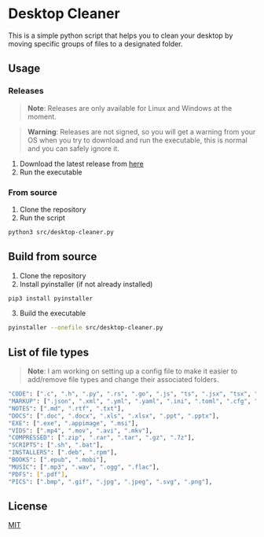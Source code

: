 # Desktop Cleaner

This is a simple python script that helps you to clean your desktop by moving specific groups of files to a designated folder.

## Usage

### Releases

> **Note**: Releases are only available for Linux and Windows at the moment.

> **Warning**: Releases are not signed, so you will get a warning from your OS when you try to download and run the executable, this is normal and you can safely ignore it.

1. Download the latest release from [here](https://github.com/ZanzyTHEbar/Desktop-Cleaner/releases)
2. Run the executable

### From source

1. Clone the repository
2. Run the script

```bash
python3 src/desktop-cleaner.py
```

## Build from source

1. Clone the repository
2. Install pyinstaller (if not already installed)

```bash
pip3 install pyinstaller
```

3. Build the executable

```bash
pyinstaller --onefile src/desktop-cleaner.py
```

## List of file types

> **Note**: I am working on setting up a config file to make it easier to add/remove file types and change their associated folders.

```bash
"CODE": [".c", ".h", ".py", ".rs", ".go", ".js", "ts", ".jsx", "tsx", ".html", ".css", ".php", ".java", ".cpp", ".cs", ".vb", ".sql", ".pl", ".swift", ".kt", ".r", ".m", ".asm"],
"MARKUP": [".json", ".xml", ".yml", ".yaml", ".ini", ".toml", ".cfg", ".conf", ".log", ".md"],
"NOTES": [".md", ".rtf", ".txt"],
"DOCS": [".doc", ".docx", ".xls", ".xlsx", ".ppt", ".pptx"],
"EXE": [".exe", ".appimage", ".msi"],
"VIDS": [".mp4", ".mov", ".avi", ".mkv"],
"COMPRESSED": [".zip", ".rar", ".tar", ".gz", ".7z"],
"SCRIPTS": [".sh", ".bat"],
"INSTALLERS": [".deb", ".rpm"],
"BOOKS": [".epub", ".mobi"],
"MUSIC": [".mp3", ".wav", ".ogg", ".flac"],
"PDFS": [".pdf"],
"PICS": [".bmp", ".gif", ".jpg", ".jpeg", ".svg", ".png"],
```

## License

[MIT](/LICENSE)
